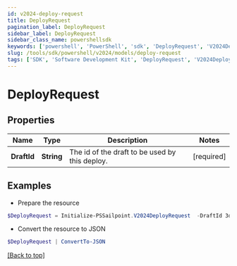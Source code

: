 ```yaml
---
id: v2024-deploy-request
title: DeployRequest
pagination_label: DeployRequest
sidebar_label: DeployRequest
sidebar_class_name: powershellsdk
keywords: ['powershell', 'PowerShell', 'sdk', 'DeployRequest', 'V2024DeployRequest'] 
slug: /tools/sdk/powershell/v2024/models/deploy-request
tags: ['SDK', 'Software Development Kit', 'DeployRequest', 'V2024DeployRequest']
---
```



# DeployRequest

## Properties

Name | Type | Description | Notes
------------ | ------------- | ------------- | -------------
**DraftId** | **String** | The id of the draft to be used by this deploy. | [required]

## Examples

- Prepare the resource
```powershell
$DeployRequest = Initialize-PSSailpoint.V2024DeployRequest  -DraftId 3d0fe04b-57df-4a46-a83b-8f04b0f9d10b
```

- Convert the resource to JSON
```powershell
$DeployRequest | ConvertTo-JSON
```


[[Back to top]](#) 

